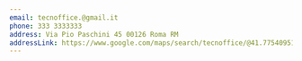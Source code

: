 ```yaml
---
email: tecnoffice.@gmail.it
phone: 333 3333333
address: Via Pio Paschini 45 00126 Roma RM
addressLink: https://www.google.com/maps/search/tecnoffice/@41.775409512.345423614.5z?hl=en
---
```

